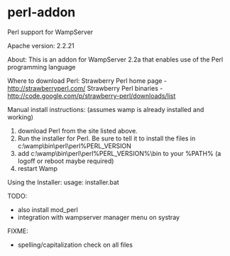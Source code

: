 perl-addon
==========

Perl support for WampServer

Apache version: 2.2.21

About:
 This is an addon for WampServer 2.2a that enables use of the Perl programming language

Where to download Perl:
 Strawberry Perl home page - http://strawberryperl.com/
 Strawberry Perl binaries - http://code.google.com/p/strawberry-perl/downloads/list

Manual install instructions:
 (assumes wamp is already installed and working)

 1. download Perl from the site listed above.
 2. Run the installer for Perl. Be sure to tell it to install the files in
    c:\wamp\bin\perl\perl%PERL_VERSION
 3. add c:\wamp\bin\perl\perl%PERL_VERSION%\bin to your %PATH%
    (a logoff or reboot maybe required)
 4. restart Wamp

Using the Installer:
 usage: installer.bat


TODO:
 * also install mod_perl
 * integration with wampserver manager menu on systray

FIXME:
 * spelling/capitalization check on all files
